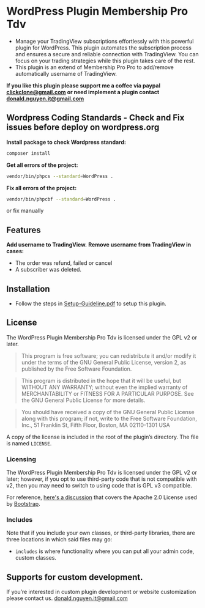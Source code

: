 # WordPress Plugin Membership Pro Tdv 
* Manage your TradingView subscriptions effortlessly with this powerful plugin for WordPress. This plugin automates the subscription process and ensures a secure and reliable connection with TradingView. You can focus on your trading strategies while this plugin takes care of the rest.
* This plugin is an extend of Membership Pro Pro to add/remove automatically username of TradingView.

**If you like this plugin please support me a coffee via paypal clickclone@gmail.com or need implement a plugin contact donald.nguyen.it@gmail.com**

## Wordpress Coding Standards - Check and Fix issues before deploy on wordpress.org

**Install package to check Wordpress standard:**

```sh
composer install
```

**Get all errors of the project:**

```sh
vendor/bin/phpcs --standard=WordPress .
```

**Fix all errors of the project:**

```sh
vendor/bin/phpcbf --standard=WordPress .
```

or fix manually

## Features
**Add username to TradingView.**
**Remove username from TradingView in cases:**
* The order was refund, failed or cancel
* A subscriber was deleted.


## Installation

* Follow the steps in [Setup-Guideline.pdf](https://github.com/dearvn/membership-pro-tdv/blob/main/Setup-Guideline.pdf) to setup this plugin.
  
## License

The WordPress Plugin Membership Pro Tdv is licensed under the GPL v2 or later.

> This program is free software; you can redistribute it and/or modify it under the terms of the GNU General Public License, version 2, as published by the Free Software Foundation.

> This program is distributed in the hope that it will be useful, but WITHOUT ANY WARRANTY; without even the implied warranty of MERCHANTABILITY or FITNESS FOR A PARTICULAR PURPOSE. See the GNU General Public License for more details.

> You should have received a copy of the GNU General Public License along with this program; if not, write to the Free Software Foundation, Inc., 51 Franklin St, Fifth Floor, Boston, MA 02110-1301 USA

A copy of the license is included in the root of the plugin’s directory. The file is named `LICENSE`.


### Licensing

The WordPress Plugin Membership Pro Tdv is licensed under the GPL v2 or later; however, if you opt to use third-party code that is not compatible with v2, then you may need to switch to using code that is GPL v3 compatible.

For reference, [here's a discussion](http://make.wordpress.org/themes/2013/03/04/licensing-note-apache-and-gpl/) that covers the Apache 2.0 License used by [Bootstrap](http://twitter.github.io/bootstrap/).

### Includes

Note that if you include your own classes, or third-party libraries, there are three locations in which said files may go:

* `includes` is where functionality where you can put all your admin code, custom classes.

## Supports for custom development.

If you’re interested in custom plugin development or website customization please contact us. donald.nguyen.it@gmail.com

